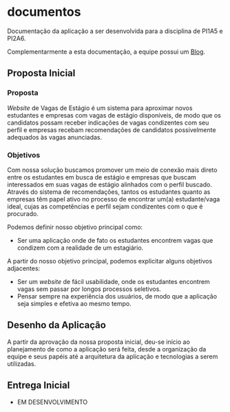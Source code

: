 # documentos

Documentação da aplicação a ser desenvolvida para a disciplina de PI1A5 e PI2A6.

Complementarmente a esta documentação, a equipe possui um [Blog](https://wecodeifsp.blogspot.com).

## Proposta Inicial

### Proposta

_Website_ de Vagas de Estágio é um sistema para aproximar novos estudantes e empresas com vagas de estágio disponíveis, de modo que os candidatos possam receber indicações de vagas condizentes com seu perfil e empresas recebam recomendações de candidatos possivelmente adequados às vagas anunciadas.

### Objetivos

Com nossa solução buscamos promover um meio de conexão mais direto entre os estudantes em busca de estágio e empresas que buscam interessados em suas vagas de estágio alinhados com o perfil buscado. Através do sistema de recomendações, tantos os estudantes quanto as empresas têm papel ativo no processo de encontrar um(a) estudante/vaga ideal, cujas as competências e perfil sejam condizentes com o que é procurado.

Podemos definir nosso objetivo principal como:

- Ser uma aplicação onde de fato os estudantes encontrem vagas que condizem com a realidade de um estagiário.

A partir do nosso objetivo principal, podemos explicitar alguns objetivos adjacentes:

- Ser um _website_ de fácil usabilidade, onde os estudantes encontrem vagas sem passar por longos processos seletivos.
- Pensar sempre na experiência dos usuários, de modo que a aplicação seja simples e efetiva ao mesmo tempo.


## Desenho da Aplicação

A partir da aprovação da nossa proposta inicial, deu-se início ao planejamento de como a aplicação será feita, desde a organização da equipe e seus papéis até a arquitetura da aplicação e tecnologias a serem utilizadas.

## Entrega Inicial

- EM DESENVOLVIMENTO
